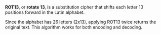 **ROT13**, or **rotate 13**, is a substitution cipher that shifts each letter 13 positions forward in the Latin alphabet.

Since the alphabet has 26 letters (2x13), applying ROT13 twice returns the original text. This algorithm works for both encoding and decoding.